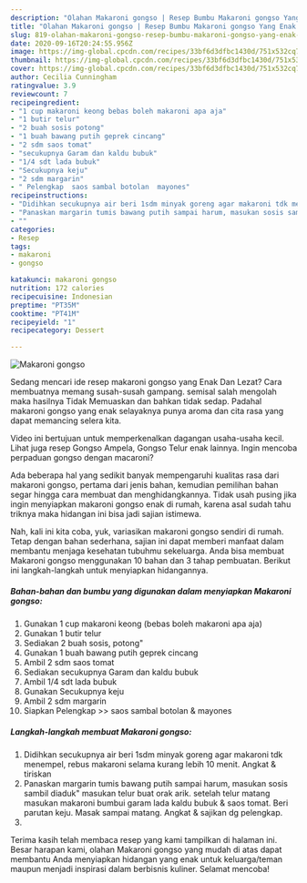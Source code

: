 ```yaml
---
description: "Olahan Makaroni gongso | Resep Bumbu Makaroni gongso Yang Enak dan Simpel"
title: "Olahan Makaroni gongso | Resep Bumbu Makaroni gongso Yang Enak dan Simpel"
slug: 819-olahan-makaroni-gongso-resep-bumbu-makaroni-gongso-yang-enak-dan-simpel
date: 2020-09-16T20:24:55.956Z
image: https://img-global.cpcdn.com/recipes/33bf6d3dfbc1430d/751x532cq70/makaroni-gongso-foto-resep-utama.jpg
thumbnail: https://img-global.cpcdn.com/recipes/33bf6d3dfbc1430d/751x532cq70/makaroni-gongso-foto-resep-utama.jpg
cover: https://img-global.cpcdn.com/recipes/33bf6d3dfbc1430d/751x532cq70/makaroni-gongso-foto-resep-utama.jpg
author: Cecilia Cunningham
ratingvalue: 3.9
reviewcount: 7
recipeingredient:
- "1 cup makaroni keong bebas boleh makaroni apa aja"
- "1 butir telur"
- "2 buah sosis potong"
- "1 buah bawang putih geprek cincang"
- "2 sdm saos tomat"
- "secukupnya Garam dan kaldu bubuk"
- "1/4 sdt lada bubuk"
- "Secukupnya keju"
- "2 sdm margarin"
- " Pelengkap  saos sambal botolan  mayones"
recipeinstructions:
- "Didihkan secukupnya air beri 1sdm minyak goreng agar makaroni tdk menempel, rebus makaroni selama kurang lebih 10 menit. Angkat &amp; tiriskan"
- "Panaskan margarin tumis bawang putih sampai harum, masukan sosis sambil diaduk&#34; masukan telur buat orak arik. setelah telur matang masukan makaroni bumbui garam lada kaldu bubuk &amp; saos tomat. Beri parutan keju. Masak sampai matang. Angkat &amp; sajikan dg pelengkap."
- ""
categories:
- Resep
tags:
- makaroni
- gongso

katakunci: makaroni gongso 
nutrition: 172 calories
recipecuisine: Indonesian
preptime: "PT35M"
cooktime: "PT41M"
recipeyield: "1"
recipecategory: Dessert

---
```



![Makaroni gongso](https://img-global.cpcdn.com/recipes/33bf6d3dfbc1430d/751x532cq70/makaroni-gongso-foto-resep-utama.jpg)

Sedang mencari ide resep makaroni gongso yang Enak Dan Lezat? Cara membuatnya memang susah-susah gampang. semisal salah mengolah maka hasilnya Tidak Memuaskan dan bahkan tidak sedap. Padahal makaroni gongso yang enak selayaknya punya aroma dan cita rasa yang dapat memancing selera kita.

Video ini bertujuan untuk memperkenalkan dagangan usaha-usaha kecil. Lihat juga resep Gongso Ampela, Gongso Telur enak lainnya. Ingin mencoba perpaduan gongso dengan macaroni?

Ada beberapa hal yang sedikit banyak mempengaruhi kualitas rasa dari makaroni gongso, pertama dari jenis bahan, kemudian pemilihan bahan segar hingga cara membuat dan menghidangkannya. Tidak usah pusing jika ingin menyiapkan makaroni gongso enak di rumah, karena asal sudah tahu triknya maka hidangan ini bisa jadi sajian istimewa.


Nah, kali ini kita coba, yuk, variasikan makaroni gongso sendiri di rumah. Tetap dengan bahan sederhana, sajian ini dapat memberi manfaat dalam membantu menjaga kesehatan tubuhmu sekeluarga. Anda bisa membuat Makaroni gongso menggunakan 10 bahan dan 3 tahap pembuatan. Berikut ini langkah-langkah untuk menyiapkan hidangannya.

<!--inarticleads1-->

##### Bahan-bahan dan bumbu yang digunakan dalam menyiapkan Makaroni gongso:

1. Gunakan 1 cup makaroni keong (bebas boleh makaroni apa aja)
1. Gunakan 1 butir telur
1. Sediakan 2 buah sosis, potong&#34;
1. Gunakan 1 buah bawang putih geprek cincang
1. Ambil 2 sdm saos tomat
1. Sediakan secukupnya Garam dan kaldu bubuk
1. Ambil 1/4 sdt lada bubuk
1. Gunakan Secukupnya keju
1. Ambil 2 sdm margarin
1. Siapkan  Pelengkap &gt;&gt; saos sambal botolan &amp; mayones




<!--inarticleads2-->

##### Langkah-langkah membuat Makaroni gongso:

1. Didihkan secukupnya air beri 1sdm minyak goreng agar makaroni tdk menempel, rebus makaroni selama kurang lebih 10 menit. Angkat &amp; tiriskan
1. Panaskan margarin tumis bawang putih sampai harum, masukan sosis sambil diaduk&#34; masukan telur buat orak arik. setelah telur matang masukan makaroni bumbui garam lada kaldu bubuk &amp; saos tomat. Beri parutan keju. Masak sampai matang. Angkat &amp; sajikan dg pelengkap.
1. 




Terima kasih telah membaca resep yang kami tampilkan di halaman ini. Besar harapan kami, olahan Makaroni gongso yang mudah di atas dapat membantu Anda menyiapkan hidangan yang enak untuk keluarga/teman maupun menjadi inspirasi dalam berbisnis kuliner. Selamat mencoba!
